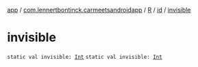 [app](../../../index.md) / [com.lennertbontinck.carmeetsandroidapp](../../index.md) / [R](../index.md) / [id](index.md) / [invisible](./invisible.md)

# invisible

`static val invisible: `[`Int`](https://kotlinlang.org/api/latest/jvm/stdlib/kotlin/-int/index.html)
`static val invisible: `[`Int`](https://kotlinlang.org/api/latest/jvm/stdlib/kotlin/-int/index.html)